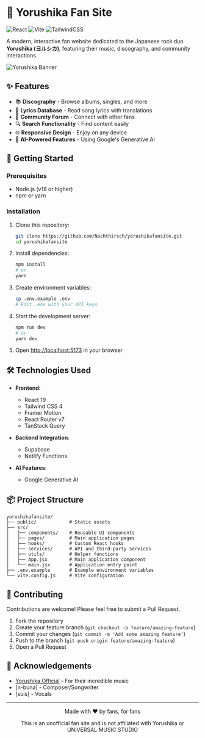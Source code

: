 # 🎵 Yorushika Fan Site

![React](https://img.shields.io/badge/React-19.0.0-61DAFB?logo=react)
![Vite](https://img.shields.io/badge/Vite-6.2.0-646CFF?logo=vite)
![TailwindCSS](https://img.shields.io/badge/Tailwind-4.0.9-38B2AC?logo=tailwindcss)

A modern, interactive fan website dedicated to the Japanese rock duo **Yorushika (ヨルシカ)**, featuring their music, discography, and community interactions.

![Yorushika Banner](https://is1-ssl.mzstatic.com/image/thumb/Music124/v4/b3/cc/be/b3ccbe35-f29e-ff30-e845-559ec98c9522/20UMGIM00436.rgb.jpg/1200x630cw.png)

## ✨ Features

- 📚 **Discography** - Browse albums, singles, and more
- 🌙 **Lyrics Database** - Read song lyrics with translations
- 💬 **Community Forum** - Connect with other fans
- 🔍 **Search Functionality** - Find content easily
- 🌐 **Responsive Design** - Enjoy on any device
- 🧠 **AI-Powered Features** - Using Google's Generative AI

## 🚀 Getting Started

### Prerequisites

- Node.js (v18 or higher)
- npm or yarn

### Installation

1. Clone this repository:
   ```bash
   git clone https://github.com/Nachthirsch/yorushikafansite.git
   cd yorushikafansite
   ```

2. Install dependencies:
   ```bash
   npm install
   # or
   yarn
   ```

3. Create environment variables:
   ```bash
   cp .env.example .env
   # Edit .env with your API keys
   ```

4. Start the development server:
   ```bash
   npm run dev
   # or
   yarn dev
   ```

5. Open [http://localhost:5173](http://localhost:5173) in your browser

## 🛠️ Technologies Used

- **Frontend**:
  - React 19
  - Tailwind CSS 4
  - Framer Motion
  - React Router v7
  - TanStack Query

- **Backend Integration**:
  - Supabase
  - Netlify Functions

- **AI Features**:
  - Google Generative AI

## 📦 Project Structure

```
yorushikafansite/
├── public/            # Static assets
├── src/
│   ├── components/    # Reusable UI components
│   ├── pages/         # Main application pages
│   ├── hooks/         # Custom React hooks
│   ├── services/      # API and third-party services
│   ├── utils/         # Helper functions
│   ├── App.jsx        # Main application component
│   └── main.jsx       # Application entry point
├── .env.example       # Example environment variables
└── vite.config.js     # Vite configuration
```

## 🤝 Contributing

Contributions are welcome! Please feel free to submit a Pull Request.

1. Fork the repository
2. Create your feature branch (`git checkout -b feature/amazing-feature`)
3. Commit your changes (`git commit -m 'Add some amazing feature'`)
4. Push to the branch (`git push origin feature/amazing-feature`)
5. Open a Pull Request

## 🙏 Acknowledgements

- [Yorushika Official](https://yorushika.com/) - For their incredible music
- [n-buna] - Composer/Songwriter
- [suis] - Vocals

---

<div align="center">
  <p>Made with ❤️ by fans, for fans</p>
  <p>This is an unofficial fan site and is not affiliated with Yorushika or UNIVERSAL MUSIC STUDIO</p>
</div>
